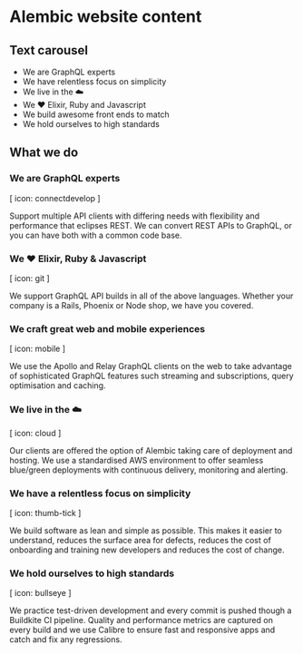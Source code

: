 
# Alembic website content

## Text carousel

- We are GraphQL experts
- We have relentless focus on simplicity
- We live in the ☁️
- We ♥️ Elixir, Ruby and Javascript
- We build awesome front ends to match
- We hold ourselves to high standards

## What we do

### We are GraphQL experts

[ icon: connectdevelop ]

Support multiple API clients with differing needs with flexibility and
performance that eclipses REST.  We can convert REST APIs to GraphQL, or you
can have both with a common code base.

### We ♥️ Elixir, Ruby & Javascript

[ icon: git ]

We support GraphQL API builds in all of the above languages. Whether your
company is a Rails, Phoenix or Node shop, we have you covered.

### We craft great web and mobile experiences

[ icon: mobile ]

We use the Apollo and Relay GraphQL clients on the web to take advantage of
sophisticated GraphQL features such streaming and subscriptions, query
optimisation and caching.

### We live in the ☁️

[ icon: cloud ]

Our clients are offered the option of Alembic taking care of deployment and
hosting.  We use a standardised AWS environment to offer seamless blue/green
deployments with continuous delivery, monitoring and alerting.

### We have a relentless focus on simplicity

[ icon: thumb-tick ]

We build software as lean and simple as possible. This makes it easier to
understand, reduces the surface area for defects, reduces the cost of
onboarding and training new developers and reduces the cost of change.

### We hold ourselves to high standards

[ icon: bullseye ]

We practice test-driven development and every commit is pushed though a
Buildkite CI pipeline. Quality and performance metrics are captured on every
build and we use Calibre to ensure fast and responsive apps and catch and fix
any regressions.


